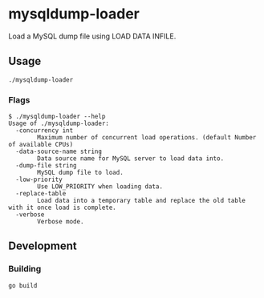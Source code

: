# mysqldump-loader

Load a MySQL dump file using LOAD DATA INFILE.

## Usage

    ./mysqldump-loader

### Flags

    $ ./mysqldump-loader --help
    Usage of ./mysqldump-loader:
      -concurrency int
            Maximum number of concurrent load operations. (default Number of available CPUs)
      -data-source-name string
            Data source name for MySQL server to load data into.
      -dump-file string
            MySQL dump file to load.
      -low-priority
            Use LOW_PRIORITY when loading data.
      -replace-table
            Load data into a temporary table and replace the old table with it once load is complete.
      -verbose
            Verbose mode.

## Development

### Building

    go build
